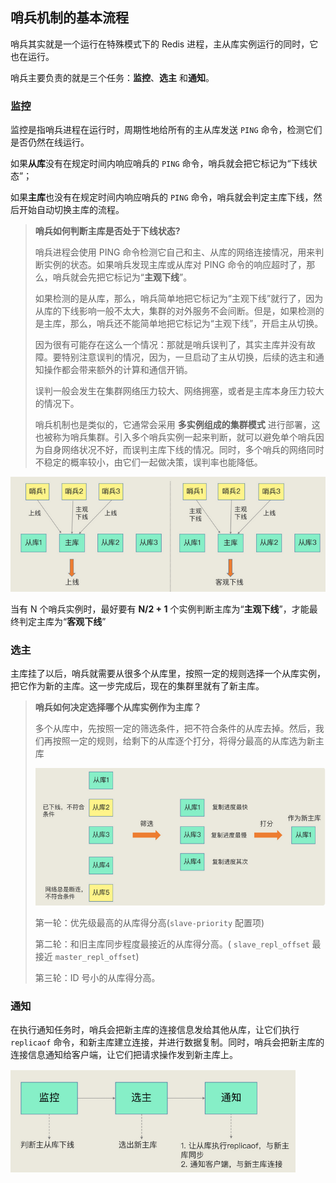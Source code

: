 ## 哨兵机制的基本流程

哨兵其实就是一个运行在特殊模式下的 Redis 进程，主从库实例运行的同时，它也在运行。

哨兵主要负责的就是三个任务：**监控**、**选主** 和**通知**。

### 监控

监控是指哨兵进程在运行时，周期性地给所有的主从库发送 `PING` 命令，检测它们是否仍然在线运行。

如果**从库**没有在规定时间内响应哨兵的 `PING`  命令，哨兵就会把它标记为“下线状态”；

如果**主库**也没有在规定时间内响应哨兵的 `PING`  命令，哨兵就会判定主库下线，然后开始自动切换主库的流程。

> **哨兵如何判断主库是否处于下线状态?**
>
> 哨兵进程会使用 PING 命令检测它自己和主、从库的网络连接情况，用来判断实例的状态。如果哨兵发现主库或从库对 PING 命令的响应超时了，那么，哨兵就会先把它标记为“**主观下线**”。
>
> 如果检测的是从库，那么，哨兵简单地把它标记为“主观下线”就行了，因为从库的下线影响一般不太大，集群的对外服务不会间断。但是，如果检测的是主库，那么，哨兵还不能简单地把它标记为“主观下线”，开启主从切换。
>
> 因为很有可能存在这么一个情况：那就是哨兵误判了，其实主库并没有故障。要特别注意误判的情况，因为，一旦启动了主从切换，后续的选主和通知操作都会带来额外的计算和通信开销。
>
> 误判一般会发生在集群网络压力较大、网络拥塞，或者是主库本身压力较大的情况下。
>
> 哨兵机制也是类似的，它通常会采用 **多实例组成的集群模式** 进行部署，这也被称为哨兵集群。引入多个哨兵实例一起来判断，就可以避免单个哨兵因为自身网络状况不好，而误判主库下线的情况。同时，多个哨兵的网络同时不稳定的概率较小，由它们一起做决策，误判率也能降低。

<img src="pic/image-20210115234805846.png" alt="image-20210115234805846" style="zoom:80%;" />

当有 N 个哨兵实例时，最好要有 **N/2 + 1** 个实例判断主库为“**主观下线**”，才能最终判定主库为“**客观下线**”



### 选主

主库挂了以后，哨兵就需要从很多个从库里，按照一定的规则选择一个从库实例，把它作为新的主库。这一步完成后，现在的集群里就有了新主库。



> **哨兵如何决定选择哪个从库实例作为主库？**
>
> 多个从库中，先按照一定的筛选条件，把不符合条件的从库去掉。然后，我们再按照一定的规则，给剩下的从库逐个打分，将得分最高的从库选为新主库
>
> <img src="pic/image-20210115235007844.png" alt="image-20210115235007844" style="zoom:80%;" />
>
> 第一轮：优先级最高的从库得分高(`slave-priority` 配置项)
>
> 第二轮：和旧主库同步程度最接近的从库得分高。( `slave_repl_offset` 最接近 `master_repl_offset`)
>
> 第三轮：ID 号小的从库得分高。

### 通知

在执行通知任务时，哨兵会把新主库的连接信息发给其他从库，让它们执行 `replicaof` 命令，和新主库建立连接，并进行数据复制。同时，哨兵会把新主库的连接信息通知给客户端，让它们把请求操作发到新主库上。

<img src="pic/image-20210115233901510.png" alt="image-20210115233901510" style="zoom:70%;" />